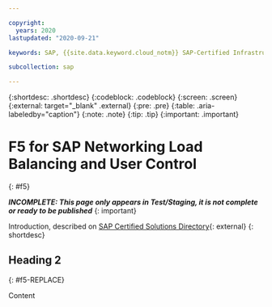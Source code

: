 ```yaml
---

copyright:
  years: 2020
lastupdated: "2020-09-21"

keywords: SAP, {{site.data.keyword.cloud_notm}} SAP-Certified Infrastructure, {{site.data.keyword.ibm_cloud_sap}}, SAP Workloads

subcollection: sap

---
```


{:shortdesc: .shortdesc}
{:codeblock: .codeblock}
{:screen: .screen}
{:external: target="_blank" .external}
{:pre: .pre}
{:table: .aria-labeledby="caption"}
{:note: .note}
{:tip: .tip}
{:important: .important}

# F5 for SAP Networking Load Balancing and User Control
{: #f5}

**_INCOMPLETE: This page only appears in Test/Staging, it is not complete or ready to be published_**
{: important}

Introduction, described on [SAP Certified Solutions Directory](https://www.sap.com/dmc/exp/2013_09_adpd/enEN/#/solutions){: external}
{: shortdesc}

## Heading 2
{: #f5-REPLACE}

Content
